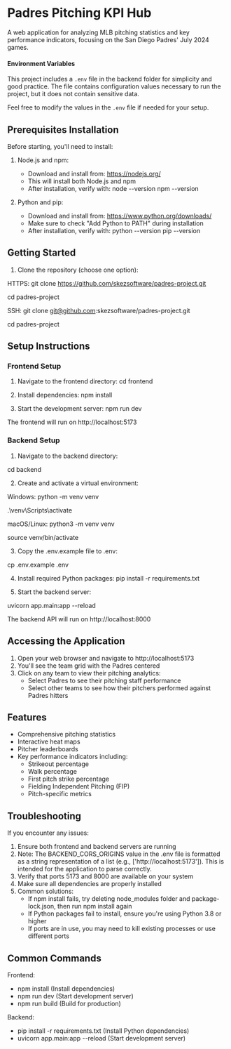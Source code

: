 # Padres Pitching KPI Hub

A web application for analyzing MLB pitching statistics and key performance indicators, focusing on the San Diego Padres' July 2024 games.

#### Environment Variables

This project includes a `.env` file in the backend folder for simplicity and good practice. The file contains configuration values necessary to run the project, but it does not contain sensitive data.

Feel free to modify the values in the `.env` file if needed for your setup.

## Prerequisites Installation

Before starting, you'll need to install:

1. Node.js and npm:
   - Download and install from: https://nodejs.org/
   - This will install both Node.js and npm
   - After installation, verify with:
     node --version
     npm --version

2. Python and pip:
   - Download and install from: https://www.python.org/downloads/
   - Make sure to check "Add Python to PATH" during installation
   - After installation, verify with:
     python --version
     pip --version

## Getting Started

1. Clone the repository (choose one option):

HTTPS:
git clone https://github.com/skezsoftware/padres-project.git

cd padres-project

SSH:
git clone git@github.com:skezsoftware/padres-project.git

cd padres-project


## Setup Instructions

### Frontend Setup

1. Navigate to the frontend directory:
cd frontend

2. Install dependencies:
npm install

3. Start the development server:
npm run dev

The frontend will run on http://localhost:5173

### Backend Setup

1. Navigate to the backend directory:
   
cd backend

2. Create and activate a virtual environment:

Windows:
python -m venv venv

.\venv\Scripts\activate

macOS/Linux:
python3 -m venv venv

source venv/bin/activate

3. Copy the .env.example file to .env:
   
cp .env.example .env

4. Install required Python packages:
pip install -r requirements.txt

5. Start the backend server:
   
uvicorn app.main:app --reload

The backend API will run on http://localhost:8000

## Accessing the Application

1. Open your web browser and navigate to http://localhost:5173
2. You'll see the team grid with the Padres centered
3. Click on any team to view their pitching analytics:
   - Select Padres to see their pitching staff performance
   - Select other teams to see how their pitchers performed against Padres hitters

## Features
- Comprehensive pitching statistics
- Interactive heat maps
- Pitcher leaderboards
- Key performance indicators including:
  - Strikeout percentage
  - Walk percentage
  - First pitch strike percentage
  - Fielding Independent Pitching (FIP)
  - Pitch-specific metrics

## Troubleshooting

If you encounter any issues:

1. Ensure both frontend and backend servers are running
2. Note: The BACKEND_CORS_ORIGINS value in the .env file is formatted as a string representation of a list (e.g., ['http://localhost:5173']). This is intended for the application to parse correctly.
3. Verify that ports 5173 and 8000 are available on your system
4. Make sure all dependencies are properly installed
5. Common solutions:
   - If npm install fails, try deleting node_modules folder and package-lock.json, then run npm install again
   - If Python packages fail to install, ensure you're using Python 3.8 or higher
   - If ports are in use, you may need to kill existing processes or use different ports

## Common Commands

Frontend:
- npm install    (Install dependencies)
- npm run dev    (Start development server)
- npm run build  (Build for production)

Backend:
- pip install -r requirements.txt  (Install Python dependencies)
- uvicorn app.main:app --reload   (Start development server)



